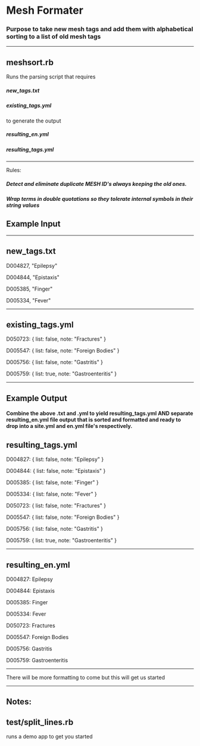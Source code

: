 # Mesh Formater

### Purpose to take new mesh tags and add them with alphabetical sorting to a list of old mesh tags 

---

## meshsort.rb

Runs the parsing script that requires 

##### new_tags.txt

##### existing_tags.yml 

to generate the output 

##### resulting_en.yml

##### resulting_tags.yml

---

Rules:

##### Detect and eliminate duplicate MESH ID's always keeping the old ones.
##### Wrap terms in double quotations so they tolerate internal symbols in their string values


## Example Input

---

## new_tags.txt

D004827, "Epilepsy"

D004844, "Epistaxis"

D005385, "Finger"

D005334, "Fever"

---

## existing_tags.yml

D050723: { list: false, note: "Fractures" }

D005547: { list: false, note: "Foreign Bodies" }

D005756: { list: false, note: "Gastritis" }

D005759: { list: true, note: "Gastroenteritis" }

---

## Example Output

#### Combine the above .txt and .yml to yield resulting_tags.yml AND separate resulting_en.yml file output that is sorted and formatted and ready to drop into a site.yml and en.yml file's respectively.



## resulting_tags.yml

D004827: { list: false, note: "Epilepsy" }

D004844: { list: false, note: "Epistaxis" }

D005385: { list: false, note: "Finger" }

D005334: { list: false, note: "Fever" }

D050723: { list: false, note: "Fractures" }

D005547: { list: false, note: "Foreign Bodies" }

D005756: { list: false, note: "Gastritis" }

D005759: { list: true, note: "Gastroenteritis" }


---

## resulting_en.yml

D004827: Epilepsy

D004844: Epistaxis

D005385: Finger

D005334: Fever

D050723: Fractures

D005547: Foreign Bodies

D005756: Gastritis

D005759: Gastroenteritis


---

There will be more formatting to come but this will get us started

---






## Notes:


## test/split_lines.rb 

runs a demo app to get you started













